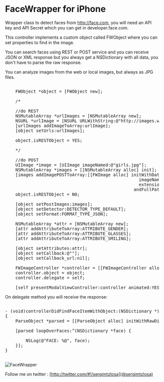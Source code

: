 FaceWrapper for iPhone
===================

Wrapper class to detect faces from http://face.com, you will need an API key and API Secret which you can get in developer.face.com.

This controller implements a custom object called FWObject where you can set properties to find in the image.

You can search faces using REST or POST service and you can receive JSON or XML response but you always get a NSDictionary with all data, you don't have to parse the raw response.

You can analyze images from the web or local images, but always as JPG files.

<pre>

    FWObject *object = [FWObject new];
    
    /*
     
    //do REST
    NSMutableArray *urlImages = [NSMutableArray new];
    NSURL *urlImage = [NSURL URLWithString:@"http://images.wikia.com/powerrangers/images/f/fe/ActorJohnCho_John_Shea_55027822.jpg"];
    [urlImages addImageToArray:urlImage];
    [object setUrls:urlImages];
     
    object.isRESTObject = YES;
     
    */
    
    //do POST
    UIImage *image = [UIImage imageNamed:@"girls.jpg"];
    NSMutableArray *images = [[NSMutableArray alloc] init];
    [images addImagePOSTToArray:[[FWImage alloc] initWithData:UIImageJPEGRepresentation(image, 1.0)
                                                    imageName:@"girls"
                                                    extension:@"jpg"
                                                  andFullPath:@""]];
    object.isRESTObject = NO;
    
    [object setPostImages:images];
    [object setDetector:DETECTOR_TYPE_DEFAULT];
    [object setFormat:FORMAT_TYPE_JSON];
    
    NSMutableArray *attr = [NSMutableArray new];
    [attr addAttributeToArray:ATTRIBUTE_GENDER];
    [attr addAttributeToArray:ATTRIBUTE_GLASSES];
    [attr addAttributeToArray:ATTRIBUTE_SMILING];
    
    [object setAttributes:attr];
    [object setCallback:@""];
    [object setCallback_url:nil];
    
    FWImageController *controller = [[FWImageController alloc] initWithNibName:@"FWImageController" bundle:nil];
    controller.object = object;
    controller.delegate = self;
    
    [self presentModalViewController:controller animated:YES];
</pre>

On delegate method you will receive the response:

<pre>

- (void)controllerDidFindFaceItemWithObject:(NSDictionary *)faces
{
    ParseObject *parsed = [[ParseObject alloc] initWithRawDictionary:faces];
    
    [parsed loopOverFaces:^(NSDictionary *face) {
        
        NSLog(@"FACE: %@", face);
    }];
}

</pre>

![FaceWrapper](https://github.com/sergiomtzlosa/faceWrapper-iphone/raw/master/faceWrapper-iphone.png)

Follow me on twitter : [http://twitter.com/#!/sergimtzlosa](@sergimtzlosa)

